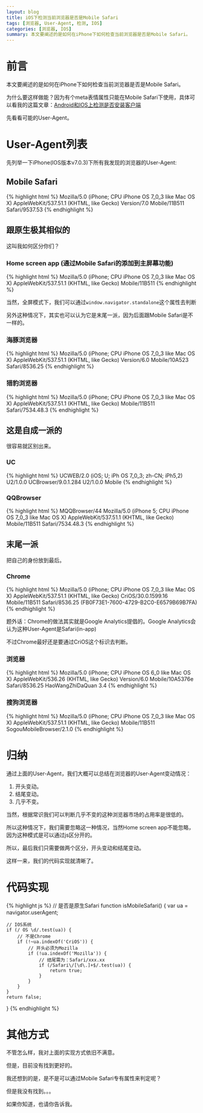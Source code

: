 ```yaml
---
layout: blog
title: iOS下检测当前浏览器是否是Mobile Safari
tags: [浏览器, User-Agent, 检测, IOS]
categories: [浏览器, IOS]
summary: 本文要阐述的是如何在iPhone下如何检查当前浏览器是否是Mobile Safari。
---
```

# 前言
本文要阐述的是如何在iPhone下如何检查当前浏览器是否是Mobile Safari。

为什么要这样做能？因为有个meta表情属性只能在Mobile Safari下使用，具体可以看我的这篇文章：[Android和IOS上检测是否安装客户端](http://yansong.me/2013/10/24/detect-whether-install-native-app-of-ios-or-android-in-browser.html)

先看看可能的User-Agent。

# User-Agent列表
先列举一下iPhone(IOS版本v7.0.3)下所有我发现的浏览器的User-Agent:

## Mobile Safari

{% highlight html %}
Mozilla/5.0 (iPhone; CPU iPhone OS 7_0_3 like Mac OS X) AppleWebKit/537.51.1 (KHTML, like Gecko) Version/7.0 Mobile/11B511 Safari/9537.53
{% endhighlight %}

## 跟原生极其相似的
这叫我如何区分你们？

### Home screen app (通过Mobile Safari的添加到主屏幕功能)

{% highlight html %}
Mozilla/5.0 (iPhone; CPU iPhone OS 7_0_3 like Mac OS X) AppleWebKit/537.51.1 (KHTML, like Gecko) Mobile/11B511
{% endhighlight %}

当然，全屏模式下，我们可以通过`window.navigator.standalone`这个属性去判断

另外这种情况下，其实也可以认为它是末尾一派，因为后面跟Mobile Safari是不一样的。

### 海豚浏览器

{% highlight html %}
Mozilla/5.0 (iPhone; CPU iPhone OS 7_0_3 like Mac OS X) AppleWebKit/537.51.1 (KHTML, like Gecko) Version/6.0 Mobile/10A523 Safari/8536.25
{% endhighlight %}

### 猎豹浏览器

{% highlight html %}
Mozilla/5.0 (iPhone; CPU iPhone OS 7_0_3 like Mac OS X) AppleWebKit/537.51.1 (KHTML, like Gecko) Mobile/11B511 Safari/7534.48.3
{% endhighlight %}

## 这是自成一派的
很容易就区别出来。

### UC

{% highlight html %}
UCWEB/2.0 (iOS; U; iPh OS 7_0_3; zh-CN; iPh5,2) U2/1.0.0 UCBrowser/9.0.1.284 U2/1.0.0 Mobile
{% endhighlight %}

### QQBrowser

{% highlight html %}
MQQBrowser/44 Mozilla/5.0 (iPhone 5; CPU iPhone OS 7_0_3 like Mac OS X) AppleWebKit/537.51.1 (KHTML, like Gecko) Mobile/11B511 Safari/7534.48.3
{% endhighlight %}

## 末尾一派
把自己的身份放到最后。

### Chrome

{% highlight html %}
Mozilla/5.0 (iPhone; CPU iPhone OS 7_0_3 like Mac OS X) AppleWebKit/537.51.1 (KHTML, like Gecko) CriOS/30.0.1599.16 Mobile/11B511 Safari/8536.25 (FB0F73E1-7600-4729-B2C0-E6579B69B7FA)
{% endhighlight %}

题外话：Chrome的做法其实就是Google Analytics提倡的。Google Analytics会认为这种User-Agent是Safari(in-app)

不过Chrome最好还是要通过CriOS这个标识去判断。

### 浏览器

{% highlight html %}
Mozilla/5.0 (iPhone; CPU iPhone OS 6_0 like Mac OS X) AppleWebKit/536.26 (KHTML, like Gecko) Version/6.0 Mobile/10A5376e Safari/8536.25 HaoWangZhiDaQuan 3.4
{% endhighlight %}

### 搜狗浏览器

{% highlight html %}
Mozilla/5.0 (iPhone; CPU iPhone OS 7_0_3 like Mac OS X) AppleWebKit/537.51.1 (KHTML, like Gecko) Mobile/11B511 SogouMobileBrowser/2.1.0
{% endhighlight %}

# 归纳
通过上面的User-Agent，我们大概可以总结在浏览器的User-Agent变动情况：

1. 开头变动。
2. 结尾变动。
3. 几乎不变。

当然，根据常识我们可以判断几乎不变的这种浏览器市场的占用率是很低的。

所以这种情况下，我们需要忽略这一种情况，当然Home screen app不能忽略，因为这种模式是可以通过js区分开的。

所以，最后我们只需要做两个区分，开头变动和结尾变动。

这样一来，我们的代码实现就清晰了。

# 代码实现
{% highlight js %}
// 是否是原生Safari
function isMobileSafari() {
    var ua = navigator.userAgent;

    // IOS系统
    if (/ OS \d/.test(ua)) {
        // 不是Chrome
        if (!~ua.indexOf('CriOS')) {
            // 开头必须为Mozilla
            if (!ua.indexOf('Mozilla')) {
                // 结尾需为：Safari/xxx.xx
                if (/Safari\/[\d\.]+$/.test(ua)) {
                    return true;
                }
            }
        }
    }
    return false;
}
{% endhighlight %}

# 其他方式

不管怎么样，我对上面的实现方式依旧不满意。

但是，目前没有找到更好的。

我还想到的是，是不是可以通过Mobile Safari专有属性来判定呢？

但是我没有找到。。。

如果你知道，也请你告诉我。
